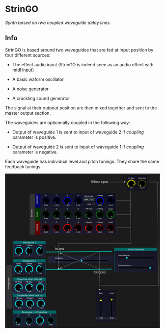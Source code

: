 # StrinGO

_Synth based on two coupled waveguide delay lines._

## Info

StrinGO is based around two waveguides that are fed at input position by four different sources:

- The effect audio input (StrinGO is indeed seen as an audio effect with midi input)

- A basic waform oscillator

- A noise generator

- A crackling sound generator

The signal at their outpout position are then mixed together and sent to the master output section. 

The waveguides are optionnally coupled in the following way:

- Output of waveguide 1 is sent to input of waveguide 2 if _coupling_ parameter is positive.

- Output of waveguide 2 is sent to input of waveguide 1 if _coupling_ parameter is negative.

Each waveguide has individual level and pitch tunings. They share the same feedback tunings.

![image info](./doc/signal_path.png)
